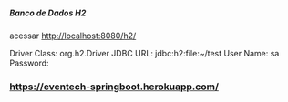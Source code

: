 ##### Banco de Dados H2

acessar [http://localhost:8080/h2/](http://localhost:8080/h2/)

Driver Class: org.h2.Driver
JDBC URL: jdbc:h2:file:~/test
User Name: sa
Password:



### https://eventech-springboot.herokuapp.com/